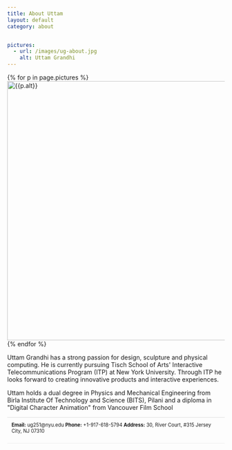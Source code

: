 ```yaml
---
title: About Uttam
layout: default
category: about


pictures: 
  - url: /images/ug-about.jpg
    alt: Uttam Grandhi
---
```


<div class="content" style="border-bottom: 1px solid #EEE">

{% for p in page.pictures %}
 <img style="width:600px;" src="{{p.url}}" title="{{p.alt}}" alt="{{p.alt}}"/>
{% endfor %}

<p>Uttam Grandhi has a strong passion for design, sculpture and physical computing. He is currently pursuing Tisch School of Arts' Interactive Telecommunications Program (ITP) at New York University. Through ITP he looks forward to creating innovative products and interactive experiences. </p>

<p>Uttam holds a dual degree in Physics and Mechanical Engineering from Birla Institute Of Technology and Science (BITS), Pilani and a diploma in "Digital Character Animation" from Vancouver Film School </p>

<p style="font-size:0.8em; padding:10px; border-top: 1px solid #ddd">
	<b>Email:</b> ug251@nyu.edu <b>Phone:</b> +1-917-618-5794
	<b>Address:</b> 30, River Court, #315 Jersey City, NJ 07310
</p>
</div>

<!--<p style="font-size:0.7em; font-weight: 400; color: #3a87ad; margin: 4px 12px 4px; position: absolute; bottom: 20px; right: 20px; "><em>Uttam&nbsp;</em> means "good" in sanskrit</p>-->